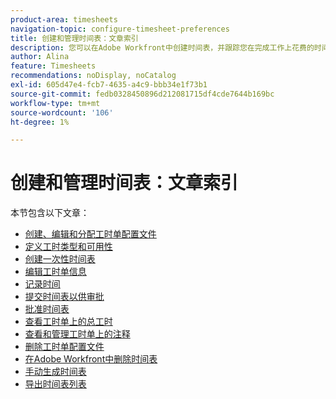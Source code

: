 ```yaml
---
product-area: timesheets
navigation-topic: configure-timesheet-preferences
title: 创建和管理时间表：文章索引
description: 您可以在Adobe Workfront中创建时间表，并跟踪您在完成工作上花费的时间。 在以下文章中了解有关创建、编辑和管理时间表的更多信息。
author: Alina
feature: Timesheets
recommendations: noDisplay, noCatalog
exl-id: 605d47e4-fcb7-4635-a4c9-bbb34e1f73b1
source-git-commit: fedb0328450896d212081715df4cde7644b169bc
workflow-type: tm+mt
source-wordcount: '106'
ht-degree: 1%

---
```


# 创建和管理时间表：文章索引

<!-- Audited: 4/2025 -->

本节包含以下文章：

* [创建、编辑和分配工时单配置文件](../../timesheets/create-and-manage-timesheets/create-timesheet-profiles.md)
* [定义工时类型和可用性](../../timesheets/create-and-manage-timesheets/define-hour-types-and-availability.md)
* [创建一次性时间表](../../timesheets/create-and-manage-timesheets/create-tmshts.md)
* [编辑工时单信息](../../timesheets/create-and-manage-timesheets/edit-timesheets.md)
* [记录时间](../../timesheets/create-and-manage-timesheets/log-time.md)
* [提交时间表以供审批](../../timesheets/create-and-manage-timesheets/submit-timesheet-for-approval.md)
* [批准时间表](../../timesheets/create-and-manage-timesheets/timesheet-approvals.md)
* [查看工时单上的总工时](../../timesheets/create-and-manage-timesheets/view-total-hours-timesheets.md)
* [查看和管理工时单上的注释](../../timesheets/create-and-manage-timesheets/view-and-manage-comments-timesheets.md)
* [删除工时单配置文件](../../timesheets/create-and-manage-timesheets/delete-timesheet-profiles.md)
* [在Adobe Workfront中删除时间表](../../timesheets/create-and-manage-timesheets/delete-timesheets.md)
* [手动生成时间表](../../timesheets/create-and-manage-timesheets/manually-generate-timesheets.md)
* [导出时间表列表](../../timesheets/create-and-manage-timesheets/export-timesheets.md)
